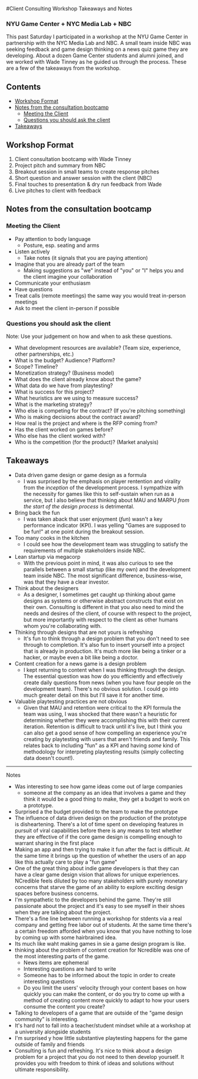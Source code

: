 #Client Consulting Workshop Takeaways and Notes
### NYU Game Center + NYC Media Lab + NBC 

This past Saturday I participated in a workshop at the NYU Game Center in partnership with the NYC Media Lab and NBC. A small team inside NBC was seeking feedback and game design thinking on a news quiz game they are developing. About a dozen Game Center students and alumni joined, and we worked with Wade Tinney as he guided us through the process. These are a few of the takeaways from the workshop.

## Contents
<!-- MarkdownTOC autolink=true bracket=round depth=0 -->

- [Workshop Format](#workshop-format)
- [Notes from the consultation bootcamp](#notes-from-the-consultation-bootcamp)
    - [Meeting the Client](#meeting-the-client)
    - [Questions you should ask the client](#questions-you-should-ask-the-client)
- [Takeaways](#takeaways)

<!-- /MarkdownTOC -->

## Workshop Format
1. Client consultation bootcamp with Wade Tinney
2. Project pitch and summary from NBC
3. Breakout session in small teams to create response pitches
4. Short question and answer session with the client (NBC)
5. Final touches to presentation & dry run feedback from Wade
6. Live pitches to client with feedback
   
## Notes from the consultation bootcamp
### Meeting the Client
* Pay attention to body language
    - Posture, esp. seating and arms
* Listen actively
    - Take notes (it signals that you are paying attention)
* Imagine that you are already part of the team
    - Making suggestions as "we" instead of "you" or "I" helps you and the client imagine your collaboration
* Communicate your enthusiasm
* Have questions
* Treat calls (remote meetings) the same way you would treat in-person meetings
* Ask to meet the client in-person if possible

### Questions you should ask the client
Note: Use your judgement on how and when to ask these questions.
* What development resources are available? (Team size, experience, other partnerships, etc.)
* What is the budget? Audience? Platform?
* Scope? Timeline?
* Monetization strategy? (Business model)
* What does the client already know about the game?
* What data do we have from playtesting?
* What is success for this project?
* What heuristics are we using to measure success?
* What is the marketing strategy?
* Who else is competing for the contract? (If you're pitching something)
* Who is making decisions about the contract award?
* How real is the project and where is the RFP coming from?
* Has the client worked on games before?
* Who else has the client worked with?
* Who is the competition (for the product)? (Market analysis)

## Takeaways
* Data driven game design or game design as a formula
    - I was surprised by the emphasis on player rentention and virality from the _inception_ of the development process. I sympathize with the necessity for games like this to self-sustain when run as a service, but I also believe that thinking about MAU and MARPU _from the start of the design process_ is detrimental.
* Bring back the fun
    - I was taken aback that user enjoyment (*fun*) wasn't a key performance indicator (KPI). I was yelling "Games are supposed to be fun!" at one point during the breakout session.
* Too many cooks in the kitchen
    - I could see how the development team was struggling to satisfy the requirements of multiple stakeholders inside NBC.
* Lean startup via megacorp
    - With the previous point in mind, it was also curious to see the parallels between a small startup (like my own) and the development team inside NBC. The most significant difference, business-wise, was that they have a clear investor.
* Think about the designers
    - As a designer, I sometimes get caught up thinking about game designs as systems or otherwise abstract constructs that exist on their own. Consulting is different in that you also need to mind the needs and desires of the client, of course with respect to the project, but more importantly with respect to the client as other humans whom you're collaborating with.
* Thinking through designs that are not yours is refreshing
    - It's fun to think through a design problem that you don't need to see through to completion. It's also fun to insert yourself into a project that is already in production. It's much more like being a tinker or a hacker, or maybe even a bit like being a doctor.
* Content creation for a news game is a design problem
    - I kept returning to content when I was thinking through the design. The essential question was how do you efficiently and effectively create daily questions from news (when you have four people on the development team). There's no obvious solution. I could go into much greater detail on this but I'll save it for another time.
* Valuable playtesting practices are not obvious
    - Given that MAU and retention were critical to the KPI formula the team was using, I was shocked that there wasn't a heuristic for determining whether they were accomplishing this with their current iteration. Retention is difficult to track until it's live, but I think you can also get a good sense of how compelling an experience you're creating by playtesting with users that aren't friends and family. This relates back to including "fun" as a KPI and having _some_ kind of methodology for interpreting playtesting results (simply collecting data doesn't count!).

---
 Notes
* Was interesting to see how game ideas come out of large companies
    - someone at the company as an idea that involves a game and they think it would be a good thing to make, they get a budget to work on a prototype.
* Surprised a the budget provided to the team to make the prototype
* The influence of data driven design on the production of the prototype is disheartening. There's a lot of time spent on developing features in pursuit of viral capabilities before there is any means to test whether they are effective of if the core game design is compelling enough to warrant sharing in the first place
* Making an app and then trying to make it fun after the fact is difficult. At the same time it brings up the question of whether the users of an app like this actually care to play a "fun game"
* One of the great thing about indie game developers is that they can have a clear game design vision that allows for unique experiences. NCredible feels diluted by too many stakeholders with purely monetary concerns that starve the game of an ability to explore exciting design spaces before business concerns.
* I'm sympathetic to the developers behind the game. They're still passionate about the project and it's easy to see myself in their shoes when they are talking about the project.
* There's a fine line between running a workshop for stdents via a real company and getting free labor out of students. At the same time there's a certain freedom afforded when you know that you have nothing to lose by coming up with some hairbrained idea. 
* Its much like waht making games in sie a game design program is like.
* thinking about the problem of content creation for Ncredible was one of the most interesting parts of the game.
    - News items are ephemeral
    - Interesting questions are hard to write
    - Someone has to be informed about the topic in order to create interesting questions
    - Do you limit the users' velocity through your content bases on how quickly you can make the content, or do you try to come up with a method of creating content more quickly to adapt to how your users consume the content you create?
* Talking to developers of a game that are outside of the "game design community" is interesting.
* It's hard not to fall into a teacher/student mindset while at a workshop at a university alongside students
* I'm surprised y how little substantive playtesting happens for the game outside of family and friends
* Consulting is fun and refreshing. It's nice to think about a design problem for a project that you do not need to then develop yourself. It provides you with freedom to think of ideas and solutions without ultimate responsibility.